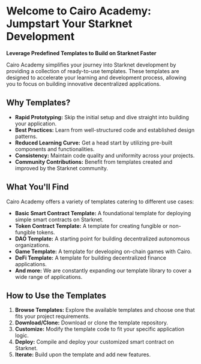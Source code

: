 # Welcome to Cairo Academy: Jumpstart Your Starknet Development

**Leverage Predefined Templates to Build on Starknet Faster**

Cairo Academy simplifies your journey into Starknet development by providing a collection of ready-to-use templates. These templates are designed to accelerate your learning and development process, allowing you to focus on building innovative decentralized applications.

## Why Templates?

- **Rapid Prototyping:** Skip the initial setup and dive straight into building your application.
- **Best Practices:** Learn from well-structured code and established design patterns.
- **Reduced Learning Curve:** Get a head start by utilizing pre-built components and functionalities.
- **Consistency:** Maintain code quality and uniformity across your projects.
- **Community Contributions:** Benefit from templates created and improved by the Starknet community.

## What You'll Find

Cairo Academy offers a variety of templates catering to different use cases:

- **Basic Smart Contract Template:** A foundational template for deploying simple smart contracts on Starknet.
- **Token Contract Template:** A template for creating fungible or non-fungible tokens.
- **DAO Template:** A starting point for building decentralized autonomous organizations.
- **Game Template:** A template for developing on-chain games with Cairo.
- **DeFi Template:** A template for building decentralized finance applications.
- **And more:** We are constantly expanding our template library to cover a wide range of applications.

## How to Use the Templates

1.  **Browse Templates:** Explore the available templates and choose one that fits your project requirements.
2.  **Download/Clone:** Download or clone the template repository.
3.  **Customize:** Modify the template code to fit your specific application logic.
4.  **Deploy:** Compile and deploy your customized smart contract on Starknet.
5.  **Iterate:** Build upon the template and add new features.
